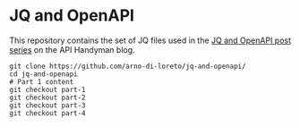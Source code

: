 # JQ and OpenAPI

This repository contains the set of JQ files used in the [JQ and OpenAPI post series](http://apihandyman.io/api-toolbox-jq-and-openapi-part-1-using-jq-to-extract-data-from-openapi-files/) on the API Handyman blog.

```
git clone https://github.com/arno-di-loreto/jq-and-openapi/
cd jq-and-openapi
# Part 1 content
git checkout part-1
git checkout part-2
git checkout part-3
git checkout part-4
```

